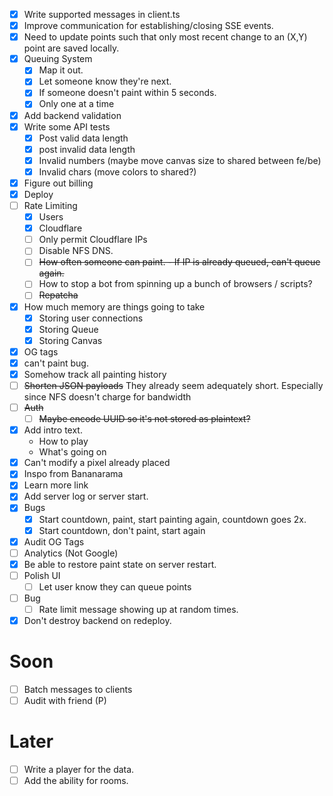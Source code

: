 - [x] Write supported messages in client.ts
- [x] Improve communication for establishing/closing SSE events.  
- [x] Need to update points such that only most recent change to an (X,Y) point are saved locally. 
- [x] Queuing System
    - [x] Map it out.
    - [x] Let someone know they're next. 
    - [x] If someone doesn't paint within 5 seconds. 
    - [x] Only one at a time
- [x] Add backend validation
- [x] Write some API tests
    - [x] Post valid data length
    - [x] post invalid data length
    - [x] Invalid numbers (maybe move canvas size to shared between fe/be)
    - [x] Invalid chars (move colors to shared?)
- [x] Figure out billing
- [x] Deploy
- [ ] Rate Limiting
    - [x] Users
    - [x] Cloudflare
    - [ ] Only permit Cloudflare IPs
    - [ ] Disable NFS DNS. 
    - [ ] ~~How often someone can paint. - If IP is already queued, can't queue again.~~
    - [ ] How to stop a bot from spinning up a bunch of browsers / scripts?
    - [ ] ~~Repatcha~~
- [x] How much memory are things going to take
    - [x] Storing user connections 
    - [x] Storing Queue
    - [x] Storing Canvas
- [x] OG tags
- [x] can't paint bug.
- [x] Somehow track all painting history
- [ ] ~~Shorten JSON payloads~~ They already seem adequately short. Especially since NFS doesn't charge for bandwidth
- [ ] ~~Auth~~
    - [ ] ~~Maybe encode UUID so it's not stored as plaintext?~~
- [x] Add intro text. 
    - How to play
    - What's going on
- [x] Can't modify a pixel already placed
- [x] Inspo from Bananarama
- [x] Learn more link
- [x] Add server log or server start. 
- [x] Bugs
    - [x] Start countdown, paint, start painting again, countdown goes 2x.
    - [x] Start countdown, don't paint, start again
- [x] Audit OG Tags
- [ ] Analytics (Not Google)
- [x] Be able to restore paint state on server restart. 
- [ ] Polish UI
    - [ ] Let user know they can queue points
- [ ] Bug
     - [ ] Rate limit message showing up at random times. 
- [x] Don't destroy backend on redeploy. 

# Soon
- [ ] Batch messages to clients
- [ ] Audit with friend (P)

# Later

- [ ] Write a player for the data. 
- [ ] Add the ability for rooms.
